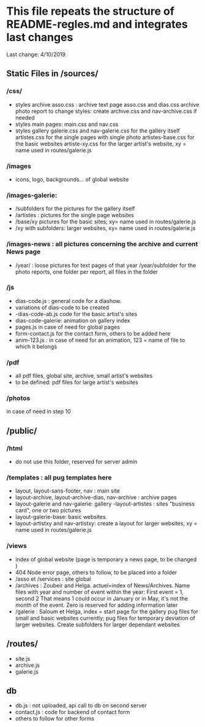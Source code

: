 # This file repeats the structure of README-regles.md and integrates last changes

Last change: 4/10/2019

## Static Files in /sources/

### /css/

- styles archive
  asso.css : archive text page
  asso.css and dias.css archive photo report
  to change styles: create archive.css and nav-archive.css if needed
- styles main pages:  main.css and nav.css
- styles gallery
  galerie.css and nav-galerie.css for the gallery itself
  artistes.css for the single pages with single photo
  artistes-base.css for the basic websites
  artiste-xy.css for the larger artist's website, xy = name used in routes/galerie.js

### /images

- icons, logo, backgrounds... of global website

### /images-galerie:

- /subfolders for the pictures for the gallery itself
- /artistes : pictures for the single page websites
- /base/xy pictures for the basic sites; xy= name used in routes/galerie.js
- /xy with subfolders: larger websites, xy= name used in routes/galerie.js
  
### /images-news : all pictures concerning the archive and current News page

- /year/ : loose pictures for text pages of that year
  /year/subfolder for the photo reports, one folder per report, all files in the folder

### /js 

- dias-code.js : general code for a diashow.
- variations of dias-code to be created 
- -dias-code-ab.js code for the basic artist's sites
- dias-code-galerie: animation on gallery index
- pages.js in case of need for global pages 
- form-contact.js for the contact form, others to be added here
- anim-123.js : in case of need for an animation, 123 = name of file to which it belongs

### /pdf 

- all pdf files, global site, archive, small artist's websites
- to be defined: pdf files for large artist's websites

### /photos 

in case of need in step 10

## /public/

### /html

- do not use this folder, reserved for server admin

### /templates : all pug templates here

- layout, layout-sans-footer, nav : main site 
- layout-archive, layout-archive-dias, nav-archive : archive pages
- layout-galerie and nav-galerie: gallery
-layout-artistes : sites "business card", one or two pictures
- layout-galerie-base: basic websites
- layout-artistxy and nav-artistxy: create a layout for larger websites, xy = name used in routes/galerie.js

### /views 

- index of global website (page is temporary a news page, to be changed )
- 404 Node error page, others to follow, to be placed into a folder
- /asso et /services : site global
- /archives : Zoubeir and Helga. 
    actuel=index of News/Archives.
   Name files with year and number of event within the year: First event = 1, second 2 That means 1 could occur in January or in May, it's not the month of the event.
   Zero is reserved for adding information later
- /galerie : Saloum et Helga,
  index = start page for the gallery
  pug files for small and basic websites 
  currently; pug files for temporary deviation of larger websites. 
  Create subfolders for larger dependant websites

## /routes/ 

- site.js
- archive.js
- galerie.js

## db

- db.js : not uploaded, api call to db on second server
- contact.js : code for backend of contact form
- others to follow for other forms
